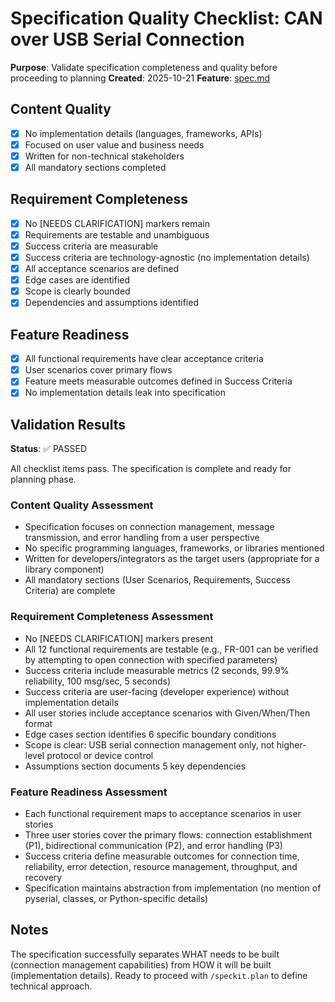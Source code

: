 # Specification Quality Checklist: CAN over USB Serial Connection

**Purpose**: Validate specification completeness and quality before proceeding to planning
**Created**: 2025-10-21
**Feature**: [spec.md](../spec.md)

## Content Quality

- [x] No implementation details (languages, frameworks, APIs)
- [x] Focused on user value and business needs
- [x] Written for non-technical stakeholders
- [x] All mandatory sections completed

## Requirement Completeness

- [x] No [NEEDS CLARIFICATION] markers remain
- [x] Requirements are testable and unambiguous
- [x] Success criteria are measurable
- [x] Success criteria are technology-agnostic (no implementation details)
- [x] All acceptance scenarios are defined
- [x] Edge cases are identified
- [x] Scope is clearly bounded
- [x] Dependencies and assumptions identified

## Feature Readiness

- [x] All functional requirements have clear acceptance criteria
- [x] User scenarios cover primary flows
- [x] Feature meets measurable outcomes defined in Success Criteria
- [x] No implementation details leak into specification

## Validation Results

**Status**: ✅ PASSED

All checklist items pass. The specification is complete and ready for planning phase.

### Content Quality Assessment

- Specification focuses on connection management, message transmission, and error handling from a user perspective
- No specific programming languages, frameworks, or libraries mentioned
- Written for developers/integrators as the target users (appropriate for a library component)
- All mandatory sections (User Scenarios, Requirements, Success Criteria) are complete

### Requirement Completeness Assessment

- No [NEEDS CLARIFICATION] markers present
- All 12 functional requirements are testable (e.g., FR-001 can be verified by attempting to open connection with specified parameters)
- Success criteria include measurable metrics (2 seconds, 99.9% reliability, 100 msg/sec, 5 seconds)
- Success criteria are user-facing (developer experience) without implementation details
- All user stories include acceptance scenarios with Given/When/Then format
- Edge cases section identifies 6 specific boundary conditions
- Scope is clear: USB serial connection management only, not higher-level protocol or device control
- Assumptions section documents 5 key dependencies

### Feature Readiness Assessment

- Each functional requirement maps to acceptance scenarios in user stories
- Three user stories cover the primary flows: connection establishment (P1), bidirectional communication (P2), and error handling (P3)
- Success criteria define measurable outcomes for connection time, reliability, error detection, resource management, throughput, and recovery
- Specification maintains abstraction from implementation (no mention of pyserial, classes, or Python-specific details)

## Notes

The specification successfully separates WHAT needs to be built (connection management capabilities) from HOW it will be built (implementation details). Ready to proceed with `/speckit.plan` to define technical approach.
